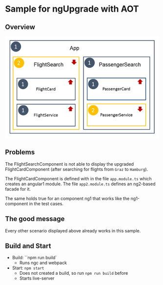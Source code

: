 # Sample for ngUpgrade with AOT

## Overview

![Overview](overview.png)

## Problems

The FlightSearchComponent is not able to display the upgraded FlightCardComponent (after searching for flights from ``Graz`` to ``Hamburg``). 

The FlightCardComponent is defined with in the file ``app.module.ts`` which creates an angular1 module. The file ``app2.module.ts`` defines an ng2-based facade for it.
 
The same holds true for an component ng1 that works like the ng1-component in the test cases.

## The good message

Every other scenario displayed above already works in this sample.

## Build and Start

- Build: ``npm run build`
    - Runs ngc and webpack
- Start: ``npm start``
    - Does not created a build, so run ``npm run build`` before
    - Starts live-server
    
    
